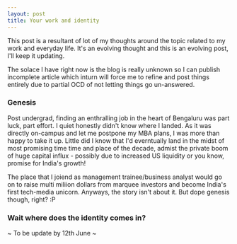 ```yaml
---
layout: post
title: Your work and identity
---
```


This post is a resultant of lot of my thoughts around the topic related to my work and everyday life. It's an evolving thought and this is an evolving post, I'll keep it updating.

The solace I have right now is the blog is really unknown so I can publish incomplete article which inturn will force me to refine and post things entirely due to partial OCD of not letting things go un-answered.


### Genesis

Post undergrad,  finding an enthralling job in the heart of Bengaluru was part luck, part effort. I quiet honestly didn't know where I landed. As it was directly on-campus and let me postpone my MBA plans, I was more than happy to take it up. Little did I know that I'd everntually land in the midst of most promising time time and place of the decade, admist the private boom of huge capital influx - possibly due to increased US liquidity or you know, promise for India's growth!

The place that I joiend as management trainee/business analyst would go on to raise multi miliion dollars from marquee investors and become India's first tech-media unicorn. Anyways, the story isn't about it. But dope genesis though, right? :P


### Wait where does the identity comes in?


~ To be update by 12th June ~
